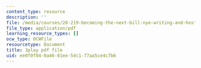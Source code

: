 ```yaml
---
content_type: resource
description: ''
file: /media/courses/20-219-becoming-the-next-bill-nye-writing-and-hosting-the-educational-show-january-iap-2015/ee0f0f840a4681ee5dc177aa5ce4c7b6_W1TMyIn2SIg.pdf
file_type: application/pdf
learning_resource_types: []
ocw_type: OCWFile
resourcetype: Document
title: 3play pdf file
uid: ee0f0f84-0a46-81ee-5dc1-77aa5ce4c7b6
---
```

